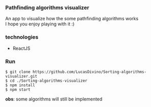 ### Pathfinding algorithms visualizer

An app to visualize how the some pathfinding algorithms works  
I hope you enjoy playing with it :)

### technologies

* ReactJS

### Run 

```
$ git clone https://github.com/LucasDivino/Sorting-algorithms-visualizer.git
$ cd ./Sorting-algorithms-visualizer
$ npm install
$ npm start
```

**obs**: some algorithms will still be implemented
